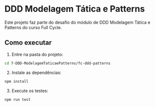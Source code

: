 # DDD Modelagem Tática e Patterns

Este projeto faz parte do desafio do módulo de DDD Modelagem Tática e Patterns do curso Full Cycle.

## Como executar

1. Entre na pasta do projeto:
```bash
cd 7-DDD-ModelagemTaticaePatterns/fc-ddd-patterns
```

2. Instale as dependências:
```bash
npm install
```

3. Execute os testes:
```bash
npm run test
``` 